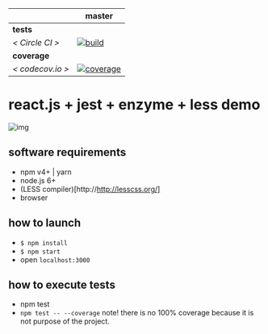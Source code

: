 [circle.ci-master-badge]: https://circleci.com/gh/eugene-matvejev/react-jest-enzyme-less-demo/tree/master.svg?style=svg
[circle.ci-master-link]: https://circleci.com/gh/eugene-matvejev/react-jest-enzyme-less-demo/tree/master
[codecov.io-master-badge]: https://codecov.io/gh/eugene-matvejev/react-jest-enzyme-less-demo/branch/master/graph/badge.svg
[codecov.io-master-link]: https://codecov.io/gh/eugene-matvejev/react-jest-enzyme-less-demo/branch/master

|                  | master
|---               |---
| __tests__        |
| _< Circle CI >_  | [![build][circle.ci-master-badge]][circle.ci-master-link]
| __coverage__     |
| _< codecov.io >_ | [![coverage][codecov.io-master-badge]][codecov.io-master-link]

# react.js + jest + enzyme + less demo
![img](https://github.com/eugene-matvejev/react-jest-enzyme-less-demo/blob/master/docs/screencapture-localhost-3000-1516748975936.png)

## software requirements
  * npm v4+ | yarn
  * node.js 6+
  * (LESS compiler)[http://http://lesscss.org/]
  * browser

## how to launch
  * `$ npm install`
  * `$ npm start`
  * open `localhost:3000`

## how to execute tests
  * npm test
   * `npm test -- --coverage` note! there is no 100% coverage because it is not purpose of the project.
